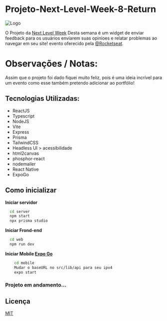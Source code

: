 
# Projeto-Next-Level-Week-8-Return



![Logo](https://uploaddeimagens.com.br/images/003/858/747/original/nlw.png?1651898960)


O Projeto da [Next Level Week](https://nextlevelweek.com/cronograma/8) Desta semana é um widget de enviar feedback para os usuários enviarem suas opinioes e relatar problemas ao navegar em seu site! evento oferecido pela [@Rocketseat](https://github.com/Rocketseat).

# Observações / Notas:
Assim que o projeto foi dado fiquei muito feliz, pois é uma ideia incrível para um evento como esse também pretendo adicionar ao portfólio!

## Tecnologias Utilizadas:

- ReactJS
- Typescript
- NodeJS
- Vite
- Express
- Prisma
- TailwindCSS
- Headless UI > acessibilidade
- html2canvas
- phosphor-react
- nodemailer
- React Native
- ExpoGo


## Como inicializar
**Iniciar servidor**

```bash
  cd server
  npm start
  npx prisma studio
```

**Iniciar Frond-end**
```bash
  cd web
  npm run dev
```

**Iniciar Mobile [Expo Go](https://expo.dev/client)**
```bash
    cd mobile
    Mudar o baseURL no src/lib/api para seu ipv4
    expo start
```

### Projeto em andamento...


## Licença

[MIT](https://choosealicense.com/licenses/mit/)

